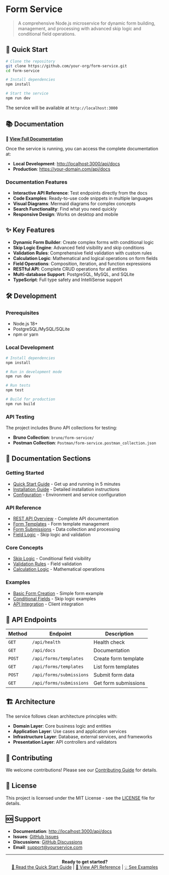 # Form Service

> A comprehensive Node.js microservice for dynamic form building, management, and processing with advanced skip logic and conditional field operations.

## 🚀 Quick Start

```bash
# Clone the repository
git clone https://github.com/your-org/form-service.git
cd form-service

# Install dependencies
npm install

# Start the service
npm run dev
```

The service will be available at `http://localhost:3000`

## 📚 Documentation

**📖 [View Full Documentation](http://localhost:3000/api/docs)**

Once the service is running, you can access the complete documentation at:

- **Local Development**: <http://localhost:3000/api/docs>
- **Production**: <https://your-domain.com/api/docs>

### Documentation Features

- **Interactive API Reference**: Test endpoints directly from the docs
- **Code Examples**: Ready-to-use code snippets in multiple languages
- **Visual Diagrams**: Mermaid diagrams for complex concepts
- **Search Functionality**: Find what you need quickly
- **Responsive Design**: Works on desktop and mobile

## ✨ Key Features

- **Dynamic Form Builder**: Create complex forms with conditional logic
- **Skip Logic Engine**: Advanced field visibility and skip conditions
- **Validation Rules**: Comprehensive field validation with custom rules
- **Calculation Logic**: Mathematical and logical operations on form fields
- **Field Operations**: Composition, iteration, and function expressions
- **RESTful API**: Complete CRUD operations for all entities
- **Multi-database Support**: PostgreSQL, MySQL, and SQLite
- **TypeScript**: Full type safety and IntelliSense support

## 🛠️ Development

### Prerequisites

- Node.js 18+
- PostgreSQL/MySQL/SQLite
- npm or yarn

### Local Development

```bash
# Install dependencies
npm install

# Run in development mode
npm run dev

# Run tests
npm test

# Build for production
npm run build
```

### API Testing

The project includes Bruno API collections for testing:

- **Bruno Collection**: `bruno/form-service/`
- **Postman Collection**: `Postman/form-service.postman_collection.json`

## 📖 Documentation Sections

### Getting Started

- [Quick Start Guide](http://localhost:3000/api/docs/#/about/quickstart) - Get up and running in 5 minutes
- [Installation Guide](http://localhost:3000/api/docs/#/about/installation) - Detailed installation instructions
- [Configuration](http://localhost:3000/api/docs/#/about/configuration) - Environment and service configuration

### API Reference

- [REST API Overview](http://localhost:3000/api/docs/#/api/overview) - Complete API documentation
- [Form Templates](http://localhost:3000/api/docs/#/api/form-templates) - Form template management
- [Form Submissions](http://localhost:3000/api/docs/#/api/form-submissions) - Data collection and processing
- [Field Logic](http://localhost:3000/api/docs/#/api/field-logic) - Skip logic and validation

### Core Concepts

- [Skip Logic](http://localhost:3000/api/docs/#/guides/skip-logic) - Conditional field visibility
- [Validation Rules](http://localhost:3000/api/docs/#/guides/validation-rules) - Field validation
- [Calculation Logic](http://localhost:3000/api/docs/#/guides/calculation-logic) - Mathematical operations

### Examples

- [Basic Form Creation](http://localhost:3000/api/docs/#/examples/basic-form) - Simple form example
- [Conditional Fields](http://localhost:3000/api/docs/#/examples/conditional-fields) - Skip logic examples
- [API Integration](http://localhost:3000/api/docs/#/examples/api-integration-examples) - Client integration

## 🔧 API Endpoints

| Method | Endpoint | Description |
|--------|----------|-------------|
| `GET` | `/api/health` | Health check |
| `GET` | `/api/docs` | Documentation |
| `POST` | `/api/forms/templates` | Create form template |
| `GET` | `/api/forms/templates` | List form templates |
| `POST` | `/api/forms/submissions` | Submit form data |
| `GET` | `/api/forms/submissions` | Get form submissions |

## 🏗️ Architecture

The service follows clean architecture principles with:

- **Domain Layer**: Core business logic and entities
- **Application Layer**: Use cases and application services
- **Infrastructure Layer**: Database, external services, and frameworks
- **Presentation Layer**: API controllers and validators

## 🤝 Contributing

We welcome contributions! Please see our [Contributing Guide](http://localhost:3000/api/docs/#/about/contributing) for details.

## 📄 License

This project is licensed under the MIT License - see the [LICENSE](LICENSE) file for details.

## 🆘 Support

- **Documentation**: [http://localhost:3000/api/docs](http://localhost:3000/api/docs)
- **Issues**: [GitHub Issues](https://github.com/your-org/form-service/issues)
- **Discussions**: [GitHub Discussions](https://github.com/your-org/form-service/discussions)
- **Email**: <support@yourservice.com>

---

<div align="center">
  <strong>Ready to get started?</strong><br>
  <a href="http://localhost:3000/api/docs/#/about/quickstart">📖 Read the Quick Start Guide</a> |
  <a href="http://localhost:3000/api/docs/#/api/overview">🔧 View API Reference</a> |
  <a href="http://localhost:3000/api/docs/#/examples/basic-form">💡 See Examples</a>
</div>
